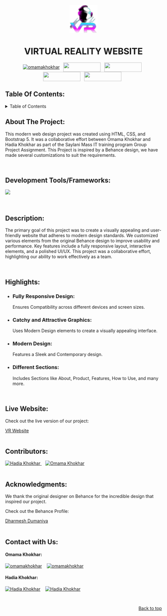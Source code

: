 <!-- PROJECT LOGO -->
<br />
<div align="center" id="top">
  <a href="[https://github.com/othneildrew/Best-README-Template](https://github.com/OmamaKhokhar/Virtual-Reality-Website)">
    <img src="Assests/Images/VR-logo.png" alt="Logo" width="90" height="90">
  </a>
  <h1 align="center">VIRTUAL REALITY WEBSITE</h1>
</div>

<!-- Conect with me -->
<p align="center">
<a href="https://linkedin.com/in/omamakhokhar" target="_blank"><img align="center" src="https://img.shields.io/badge/LinkedIn-0077B5?style=for-the-badge&logo=linkedin&logoColor=white" alt="omamakhokhar" width="120px" height="30px"/></a>&nbsp;&nbsp;
<a href="https://dev.to/omamakhokhar" target="_blank"><img align="center" src="https://img.shields.io/badge/dev.to-0A0A0A?style=for-the-badge&logo=devdotto&logoColor=white" width="120px" height="30px" /></a>&nbsp;&nbsp;
<a href="https://stackoverflow.com/users/23182618/omama-khokhar" target="_blank"><img align="center" src="https://img.shields.io/badge/Stack_Overflow-FE7A16?style=for-the-badge&logo=stack-overflow&logoColor=white" width="120px" height="30px" /></a>&nbsp;&nbsp;
<a href="https://medium.com/@omamakhokhar" target="_blank"><img align="center" src="https://img.shields.io/badge/Medium-12100E?style=for-the-badge&logo=medium&logoColor=white" width="120px" height="30px" /></a>&nbsp;&nbsp;
<a href="https://www.leetcode.com/omamakhokhar" target="_blank"><img align="center" src="https://img.shields.io/badge/-LeetCode-FFA116?style=for-the-badge&logo=LeetCode&logoColor=black" width="120px" height="30px"/></a>&nbsp;&nbsp;
</p>


<!-- TABLE OF CONTENTS -->
<h2>Table Of Contents:</h2>
<details>
  <summary>Table of Contents</summary>
  <ul>
    <li><a href="#about-the-project">About The Project</a></li>
    <li><a href="#tools">Development Tools & Frameworks</a></li>
    <li><a href="#description">Description</a></li>
    <li><a href="#highlights">Highlights</a></li>
    <li><a href="#live-website">Live Website</a></li>
    <li><a href="#contributors">Contributors</a></li>
    <li><a href="#acknowledgments">Acknowledgments</a></li>
    <li><a href="#contact">Contact with me</a></li>
  </ul> 
</details>  

<!-- ABOUT THE PROJECT -->
<div id="about-the-project">
<h2>About The Project:</h2>
<p>This modern web design project was created using HTML, CSS, and Bootstrap 5. It was a collaborative effort between Omama Khokhar and Hadia Khokhar as part of the Saylani Mass IT training program Group Project Assignment.
This Project is inspired by a Behance design, we have made several customizations to suit the requirements.</p>
</div>

<br/>
<!-- Development Tools/Frameworks -->
<div id="tools">
<h2>Development Tools/Frameworks:</h2>
<p align="left">
<img src="https://skillicons.dev/icons?i=html,css,bootstrap,&theme=dark" />
</p
</div>

<br/>
<!-- Description -->
<div id="description">
<h2>Description:</h2>
<p>The primary goal of this project was to create a visually appealing and user-friendly website that adheres to modern design standards. 
We customized various elements from the original Behance design to improve usability and performance. Key features include a fully responsive layout, interactive elements, and a polished UI/UX. 
This project was a collaborative effort, highlighting our ability to work effectively as a team.</p>
</div>

<br/>
<!-- Highlights -->
<div id="highlights">
  <h2>Highlights:</h2>
  <ul>
    <li><h3>Fully Responsive Design:</h3> Ensures Compatibility across different devices and screen sizes.</li>
    <li><h3>Catchy and Attractive Graphics:</h3> Uses Modern Design elements to create a visually appealing interface.</li>
    <li><h3>Modern Design:</h3>  Features a Sleek and Contemporary design.</li>
    <li><h3>Different Sections:</h3> Includes Sections like About, Product, Features, How to Use, and many more.</li>
  </ul>
</div>

<br/>
<!-- Live Website -->
<div id="live-website"> 
<h2>Live Website:</h2>
<p>Check out the live version of our project:  </p>
<a href="https://omamakhokhar.github.io/Virtual-Reality-Website/">VR Website</a>
</div>

<br/>
<!-- Contributors -->
<div id="contributors">
<h2>Contributors:</h2>
<a href="https://github.com/HadiaKhokhar">
  <img src="https://avatars.githubusercontent.com/u/135761381?v=4" width="80px;" alt="Hadia Khokhar"/>
</a>&nbsp;&nbsp;
<a href="https://github.com/OmamaKhokhar">
  <img src="https://avatars.githubusercontent.com/u/161382166?s=400&u=170fe9301ca341b0793cc460bf8e503f544e52d5&v=4" width="80px;" alt="Omama Khokhar"/>
</a>

</div>

<br/>
<!-- Acknowledgments -->
<div id="acknowledgments">
  <h2>Acknowledgments:</h2>
  <p>We thank the original designer on Behance for the incredible design that inspired our project.</p>
  <p> Check out the Behance Profile:</p>
    <a href="https://www.behance.net/dharmesh1231">Dharmesh Dumaniya</a>
</div>

<br/>
<!-- Contact -->
<div id="contact">
<h2>Contact with Us:</h2>
<p align="left">
<h4>Omama Khokhar: </h4>
<a href="mailto:workwithomama@outlook.com" target="_blank"><img align="center" src="https://img.shields.io/badge/Outlook-0078D4?style=for-the-badge&logo=microsoft-outlook&logoColor=white" alt="omamakhokhar" width="120px" height="30px"/></a> &nbsp;&nbsp;
<a href="mailto:workwithomama@gmail.com" target="_blank"><img align="center" src="https://img.shields.io/badge/Gmail-D14836?style=for-the-badge&logo=gmail&logoColor=white" alt="omamakhokhar" width="120px" height="30px"/></a> &nbsp;&nbsp;
</p>
<p align="left">
<h4>Hadia Khokhar: </h4>
<a href="mailto:workwithhadiaa@outlook.com" target="_blank"><img align="center" src="https://img.shields.io/badge/Outlook-0078D4?style=for-the-badge&logo=microsoft-outlook&logoColor=white" alt="Hadia Khokhar" width="120px" height="30px"/></a> &nbsp;&nbsp;
<a href="mailto:workwithhadia@gmail.com" target="_blank"><img align="center" src="https://img.shields.io/badge/Gmail-D14836?style=for-the-badge&logo=gmail&logoColor=white" alt="Hadia Khokhar" width="120px" height="30px"/></a> &nbsp;&nbsp; 
</p>
</div>

<br/>
<p align="right"><a href="#top">Back to top</a></p>
